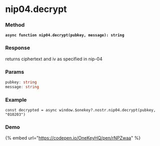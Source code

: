 # nip04.decrypt

### Method

<pre><code><strong>async function nip04.decrypt(pubkey, message): string 
</strong></code></pre>

### Response

returns ciphertext and iv as specified in nip-04

### Params

```typescript
pubkey: string
message: string
```

### Example

```
const decrypted = async window.$onekey?.nostr.nip04.decrypt(pubkey, "010203")
```

### Demo

{% embed url="https://codepen.io/OneKeyHQ/pen/rNPZwaa" %}
